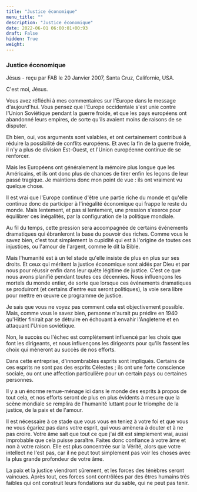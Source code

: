 ```yaml
---
title: "Justice économique"
menu_title: ""
description: "Justice économique"
date: 2022-06-01 06:00:01+00:93
draft: False
hidden: True
weight:
---
```

### Justice économique

Jésus - reçu par FAB le 20 Janvier 2007, Santa Cruz, Californie, USA.

C'est moi, Jésus.

Vous avez réfléchi à mes commentaires sur l'Europe dans le message d'aujourd'hui. Vous pensez que l'Europe occidentale s'est unie contre l'Union Soviétique pendant la guerre froide, et que les pays européens ont abandonné leurs empires, de sorte qu'ils avaient moins de raisons de se disputer.

Eh bien, oui, vos arguments sont valables, et ont certainement contribué à réduire la possibilité de conflits européens. Et avec la fin de la guerre froide, il n'y a plus de division Est-Ouest, et l'Union européenne continue de se renforcer.

Mais les Européens ont généralement la mémoire plus longue que les Américains, et ils ont donc plus de chances de tirer enfin les leçons de leur passé tragique. Je maintiens donc mon point de vue : ils ont vraiment vu quelque chose.

Il est vrai que l'Europe continue d'être une partie riche du monde et qu'elle continue donc de participer à l'inégalité économique qui frappe le reste du monde. Mais lentement, et pas si lentement, une pression s'exerce pour équilibrer ces inégalités, par la configuration de la politique mondiale.

Au fil du temps, cette pression sera accompagnée de certains événements dramatiques qui ébranleront la base du pouvoir des riches. Comme vous le savez bien, c'est tout simplement la cupidité qui est à l'origine de toutes ces injustices, ou l'amour de l'argent, comme le dit la Bible.

Mais l'humanité est à un tel stade qu'elle insiste de plus en plus sur ses droits. Et ceux qui méritent la justice économique sont aidés par Dieu et par nous pour réussir enfin dans leur quête légitime de justice. C'est ce que nous avons planifié pendant toutes ces décennies. Nous influençons les mortels du monde entier, de sorte que lorsque ces événements dramatiques se produiront (et certains d'entre eux seront politiques), la voie sera libre pour mettre en œuvre ce programme de justice.

Je sais que vous ne voyez pas comment cela est objectivement possible. Mais, comme vous le savez bien, personne n'aurait pu prédire en 1940 qu'Hitler finirait par se détruire en échouant à envahir l'Angleterre et en attaquant l'Union soviétique.

Non, le succès ou l'échec est complètement influencé par les choix que font les dirigeants, et nous influençons les dirigeants pour qu'ils fassent les choix qui mèneront au succès de nos efforts.

Dans cette entreprise, d'innombrables esprits sont impliqués. Certains de ces esprits ne sont pas des esprits Célestes ; ils ont une forte conscience sociale, ou ont une affection particulière pour un certain pays ou certaines personnes.

Il y a un énorme remue-ménage ici dans le monde des esprits à propos de tout cela, et nos efforts seront de plus en plus évidents à mesure que la scène mondiale se remplira de l'humanité luttant pour le triomphe de la justice, de la paix et de l'amour.

Il est nécessaire à ce stade que vous vous en teniez à votre foi et que vous ne vous égariez pas dans votre esprit, qui vous amènera à douter et à ne pas croire. Votre âme sait que tout ce que j'ai dit est simplement vrai, aussi improbable que cela puisse paraître. Faites donc confiance à votre âme et non à votre raison. Elle est plus concentrée sur la Vérité, alors que votre intellect ne l'est pas, car il ne peut tout simplement pas voir les choses avec la plus grande profondeur de votre âme.

La paix et la justice viendront sûrement, et les forces des ténèbres seront vaincues. Après tout, ces forces sont contrôlées par des êtres humains très faibles qui ont construit leurs fondations sur du sable, qui ne peut pas tenir.